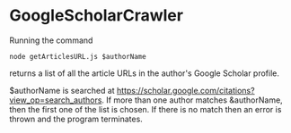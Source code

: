# GoogleScholarCrawler
Running the command
```
node getArticlesURL.js $authorName
```
returns a list of all the article URLs in the author's Google Scholar profile.

$authorName is searched at https://scholar.google.com/citations?view_op=search_authors. 
If more than one author matches &authorName, then the first one of the list is chosen.
If there is no match then an error is thrown and the program terminates.
